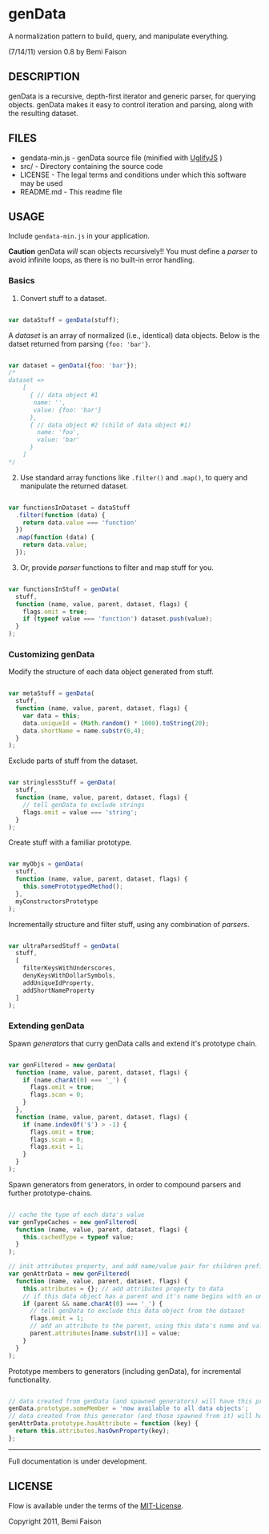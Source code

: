 # genData
A normalization pattern to build, query, and manipulate everything.

(7/14/11)
version 0.8
by Bemi Faison


## DESCRIPTION


genData is a recursive, depth-first iterator and generic parser, for querying objects. genData makes it easy to control iteration and parsing, along with the resulting dataset.


## FILES


* gendata-min.js - genData source file (minified with [UglifyJS](http://marijnhaverbeke.nl/uglifyjs) )
* src/ - Directory containing the source code
* LICENSE - The legal terms and conditions under which this software may be used
* README.md - This readme file


## USAGE


Include `gendata-min.js` in your application.


**Caution** genData _will_ scan objects recursively!! You must define a _parser_ to avoid infinite loops, as there is no built-in error handling.


### Basics


1) Convert stuff to a dataset.


```js

var dataStuff = genData(stuff);

```

A _dataset_ is an array of normalized (i.e., identical) data objects. Below is the datset returned from parsing `{foo: 'bar'}`.


```js

var dataset = genData({foo: 'bar'});
/*
dataset =>
    [
      { // data object #1
       name: '',
       value: {foo: 'bar'}
      },
      { // data object #2 (child of data object #1)
        name: 'foo',
        value: 'bar'
      }
    ]
*/

```

2) Use standard array functions like `.filter()` and `.map()`, to query and manipulate the returned dataset.

```js

var functionsInDataset = dataStuff
  .filter(function (data) {
    return data.value === 'function'
  })
  .map(function (data) {
    return data.value;
  });

```

3) Or, provide _parser_ functions to filter and map stuff for you.

```js

var functionsInStuff = genData(
  stuff,
  function (name, value, parent, dataset, flags) {
    flags.omit = true;
    if (typeof value === 'function') dataset.push(value);
  }
);


```

### Customizing genData


Modify the structure of each data object generated from stuff.


```js

var metaStuff = genData(
  stuff,
  function (name, value, parent, dataset, flags) {
    var data = this;
    data.uniqueId = (Math.random() * 1000).toString(20);
    data.shortName = name.substr(0,4);
  }
);

```


Exclude parts of stuff from the dataset.


```js

var stringlessStuff = genData(
  stuff,
  function (name, value, parent, dataset, flags) {
    // tell genData to exclude strings
    flags.omit = value === 'string';
  }
);

```


Create stuff with a familiar prototype.


```js

var myObjs = genData(
  stuff,
  function (name, value, parent, dataset, flags) {
    this.somePrototypedMethod();
  },
  myConstructorsPrototype
);

```


Incrementally structure and filter stuff, using any combination of _parsers_.


```js

var ultraParsedStuff = genData(
  stuff,
  [
    filterKeysWithUnderscores,
    denyKeysWithDollarSymbols,
    addUniqueIdProperty,
    addShortNameProperty
  ]
);

```

### Extending genData


Spawn _generators_ that curry genData calls and extend it's prototype chain.


```js

var genFiltered = new genData(
  function (name, value, parent, dataset, flags) {
    if (name.charAt(0) === '_') {
      flags.omit = true;
      flags.scan = 0;
    }
  },
  function (name, value, parent, dataset, flags) {
    if (name.indexOf('$') > -1) {
      flags.omit = true;
      flags.scan = 0;
      flags.exit = 1;
    }
  }
);

```


Spawn generators from generators, in order to compound parsers and further prototype-chains.


```js

// cache the type of each data's value
var genTypeCaches = new genFiltered(
  function (name, value, parent, dataset, flags) {
    this.cachedType = typeof value; 
  }
);

// init attributes property, and add name/value pair for children prefixed with an underscore
var genAttrData = new genFiltered(
  function (name, value, parent, dataset, flags) {
    this.attributes = {}; // add attributes property to data
    // if this data object has a parent and it's name begins with an underscore...
    if (parent && name.charAt(0) === '_') {
      // tell genData to exclude this data object from the dataset
      flags.omit = 1;
      // add an attribute to the parent, using this data's name and value
      parent.attributes[name.substr(1)] = value;
    }
  }
);

```


Prototype members to generators (including genData), for incremental functionality.


```js

// data created from genData (and spawned generators) will have this property
genData.prototype.someMember = 'now available to all data objects';
// data created from this generator (and those spawned from it) will have this method
genAttrData.prototype.hasAttribute = function (key) {
  return this.attributes.hasOwnProperty(key);
};

```


---

Full documentation is under development.

## LICENSE

Flow is available under the terms of the [MIT-License](http://en.wikipedia.org/wiki/MIT_License#License_terms).

Copyright 2011, Bemi Faison